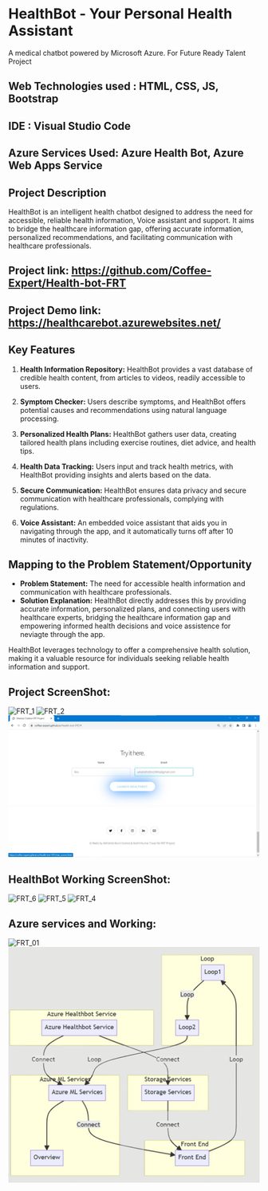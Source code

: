 # HealthBot - Your Personal Health Assistant
A medical chatbot powered by Microsoft Azure. For Future Ready Talent Project

## Web Technologies used : HTML, CSS, JS, Bootstrap
## IDE : Visual Studio Code

## Azure Services Used: Azure Health Bot, Azure Web Apps Service
## Project Description
HealthBot is an intelligent health chatbot designed to address the need for accessible, reliable health information, Voice assistant and support. It aims to bridge the healthcare information gap, offering accurate information, personalized recommendations, and facilitating communication with healthcare professionals.

## Project link:   https://github.com/Coffee-Expert/Health-bot-FRT   

## Project Demo link: https://healthcarebot.azurewebsites.net/

## Key Features

1. **Health Information Repository:** HealthBot provides a vast database of credible health content, from articles to videos, readily accessible to users.

2. **Symptom Checker:** Users describe symptoms, and HealthBot offers potential causes and recommendations using natural language processing.

3. **Personalized Health Plans:** HealthBot gathers user data, creating tailored health plans including exercise routines, diet advice, and health tips.

4. **Health Data Tracking:** Users input and track health metrics, with HealthBot providing insights and alerts based on the data.

5. **Secure Communication:** HealthBot ensures data privacy and secure communication with healthcare professionals, complying with regulations.

6. **Voice Assistant:** An embedded voice assistant that aids you in navigating through the app, and it automatically turns off after 10 minutes of inactivity.

## Mapping to the Problem Statement/Opportunity

- **Problem Statement:** The need for accessible health information and communication with healthcare professionals.
- **Solution Explanation:** HealthBot directly addresses this by providing accurate information, personalized plans, and connecting users with healthcare experts, bridging the healthcare information gap and empowering informed health decisions and voice assistence for neviagte through the app.

HealthBot leverages technology to offer a comprehensive health solution, making it a valuable resource for individuals seeking reliable health information and support.
## Project ScreenShot:
![FRT_1](https://github.com/Coffee-Expert/Health-bot-FRT/assets/137613929/94e17158-1bb1-4db6-9700-7428ce400c79)
![FRT_2](https://github.com/Coffee-Expert/Health-bot-FRT/assets/137613929/74510e07-dac6-4f2a-b5ae-418703596bd4)
![FRT_3](https://github.com/Coffee-Expert/Health-bot-FRT/blob/main/images/CSS%20button%20nice%20huh.jpeg)

## HealthBot Working ScreenShot:
![FRT_6](https://github.com/Coffee-Expert/Health-bot-FRT/assets/137613929/07a77307-2254-4bcb-a794-a955278e815e)
![FRT_5](https://github.com/Coffee-Expert/Health-bot-FRT/assets/137613929/8e43529c-a4b8-4823-9180-a9da671ec921)
![FRT_4](https://github.com/Coffee-Expert/Health-bot-FRT/assets/137613929/82a9db0b-428c-4157-bd07-f1910154ea3f)
## Azure services and Working:
![FRT_01](https://github.com/Coffee-Expert/Health-bot-FRT/assets/137613929/12c7b7ce-9665-497b-a96a-2929ced44e79)
![FRT_02](https://github.com/Coffee-Expert/Health-bot-FRT/blob/main/images/newflowchart.png)


<!--- Previous image link-- https://github.com/Coffee-Expert/Health-bot-FRT/assets/137613929/e6d622c8-fb30-450b-9761-4a5cd68b005b -->



